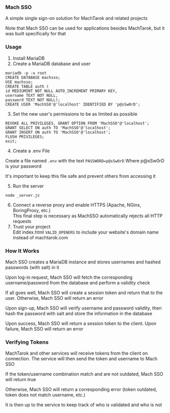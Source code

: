 ### Mach SSO

A simple single sign-on solution for MachTarok and related projects

Note that Mach SSO can be used for applications besides MachTarok, but it was built specifically for that

### Usage

1. Install MariaDB
2. Create a MariaDB database and user
```
mariadb -p -u root
CREATE DATABASE machsso;
USE machsso;
CREATE TABLE auth (
id MEDIUMINT NOT NULL AUTO_INCREMENT PRIMARY KEY,
username TEXT NOT NULL,
password TEXT NOT NULL);
CREATE USER 'MachSSO'@'localhost' IDENTIFIED BY 'p@sSw0rD';
```
3. Set the new user's permissions to be as limited as possible
```
REVOKE ALL PRIVILEGES, GRANT OPTION FROM 'MachSSO'@'localhost';
GRANT SELECT ON auth TO 'MachSSO'@'localhost';
GRANT INSERT ON auth TO 'MachSSO'@'localhost';
FLUSH PRIVILEGES;
exit;
```
4. Create a .env File

Create a file named ``.env`` with the text
``
PASSWORD=p@sSw0rD
``
Where p@sSw0rD is your password

It's important to keep this file safe and prevent others from accessing it

5. Run the server
```
node _server.js
```
6. Connect a reverse proxy and enable HTTPS (Apache, NGinx, BoringProxy, etc.)\
This final step is necessary as MachSSO automatically rejects all HTTP requests
7. Trust your project\
Edit index.html `VALID_OPENERS` to include your website's domain name instead of machtarok.com

### How It Works

Mach SSO creates a MariaDB instance and stores usernames and hashed passwords (with salt) in it

Upon log-in request, Mach SSO will fetch the corresponding username/password from the database and perform a validity check

If all goes well, Mach SSO will create a session token and return that to the user. Otherwise, Mach SSO will return an error

Upon sign-up, Mach SSO will verify username and password validity, then hash the password with salt and store the information in the database

Upon success, Mach SSO will return a session token to the client. Upon failure, Mach SSO will return an error

### Verifying Tokens

MachTarok and other services will receive tokens from the client on connection. The service will then send the token and username to Mach SSO

If the token/username combination match and are not outdated, Mach SSO will return true

Otherwise, Mach SSO will return a corresponding error (token outdated, token does not match username, etc.)

It is then up to the service to keep track of who is validated and who is not
